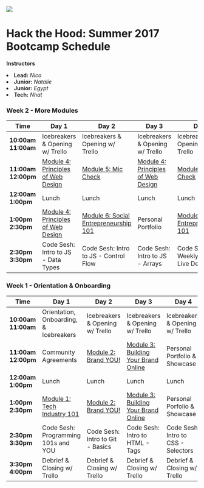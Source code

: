 ![](http://i.imgur.com/W2tmQ2I.png)
# Hack the Hood: Summer 2017 Bootcamp Schedule

**Instructors**
<li><b>Lead:</b> <i>Nico</i></li>
<li><b>Junior:</b> <i>Natalie</i></li>
<li><b>Junior:</b> <i>Egypt</i></li>
<li><b>Tech:</b> <i>Nhat</i></li>

### Week 2 - More Modules
<!-- Modules 7, 8, 9-->

 Time | Day 1 |  Day 2 | Day 3| Day 4 
----- | ----- | ------ | ---- | -----
**10:00am <br> 11:00am** | Icebreakers & Opening w/ Trello | Icebreakers & Opening w/ Trello  | Icebreakers & Opening w/ Trello | Icebreakers & Opening w/ Trello
**11:00am <br> 12:00pm** | [Module 4: Principles of Web Design][1-1A]| [Module 5: Mic Check][1-1C] | [Module 4: Principles of Web Design][1-1D] | [Module 4: Mic Check][1-1D]
**12:00am <br> 1:00pm** | Lunch | Lunch | Lunch | Lunch
**1:00pm <br> 2:30pm** | [Module 4: Principles of Web Design][1-1B] |  [Module 6: Social Entrepreneurship 101 ][1-1C] | Personal Portfolio | [Module 6: Social Entrepreneurship 101][1-1F]
**2:30pm <br> 3:30pm** | Code Sesh: Intro to JS - Data Types | Code Sesh: Intro to JS - Control Flow | Code Sesh: Intro to JS - Arrays  | Code Sesh: Weekly Review & Live Demo


### Week 1 - Orientation & Onboarding
<!-- Modules 1, 2, 3, 4, 5-->

 Time | Day 1 |  Day 2 | Day 3| Day 4 
----- | ----- | ------ | ---- | -----
**10:00am <br> 11:00am** | Orientation, Onboarding, & Icebreakers | Icebreakers & Opening w/ Trello  | Icebreakers & Opening w/ Trello | Icebreakers & Opening w/ Trello
**11:00am <br> 12:00pm** | Community Agreements| [Module 2: Brand YOU!][1-1C] | [Module 3: Building Your Brand Online][1-1D] | Personal Portfolio & Showcase
**12:00am <br> 1:00pm** | Lunch | Lunch | Lunch | Lunch
**1:00pm <br> 2:30pm** | [Module 1: Tech Industry 101][1-1B] |  [Module 2: Brand YOU!][1-1C] | [Module 3: Building Your Brand Online][1-1D] | Personal Porfolio & Showcase
**2:30pm <br> 3:30pm** | Code Sesh: Programming 101s and YOU | Code Sesh: Intro to Git - Basics | Code Sesh: Intro to HTML - Tags | Code Sesh: Intro to CSS - Selectors
**3:30pm <br> 4:00pm** | Debrief & Closing w/ Trello | Debrief & Closing w/ Trello | Debrief & Closing w/ Trello| Debrief & Closing w/ Trello

[1-1A]: # "Module 1: Tech Industry 101"
[1-1B]: # "Module 2: Brand YOU!"
[1-1C]: # "Module 3: Building Your Brand Online"
[1-1D]: # "Module 4: Principles of Web Design"
[1-1E]: # "Module 5: Mic Check"
[1-1F]: # "Module 6: Social Entrepreneurship 101"
